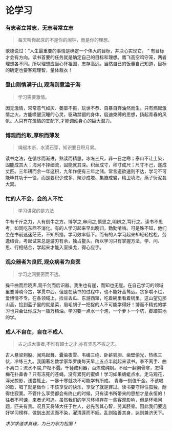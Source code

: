# 论学习

### 有志者立常志，无志者常立志
>	每天叫你起床的不是你的闹钟，而是你的理想。

歌德说过：“人生最重要的事情是确定一个伟大的目标，并决心实现它。 ” 有目标才会有方向。读书首要的任务就是确定自己的目标和理想。鹰飞高空鸡守笼，两者理想各不同。所以理想应当心怀祖国，志存高远。当然自已的饭量自己知道，目标的确定也要客观理智，量体裁衣！

### 登山则情满于山,观海则意溢于海
>	学习需要激情。

因无激情，常常意气如灰、萎靡不振，玩世不恭、自暴自弃油然而生。只有燃起激情之火，方能唤醒沉睡的心灵，驱动禁锢的身体，启迪束缚的思想，扬起青春的风帆。人只有在激情的支配下,才能调动身心的巨大潜力。

### 博观而约取,厚积而薄发
>	绳锯木断，水滴石穿，知识要日积月累。

读书之法，在循序而渐进，熟读而精思。冰冻三尺，非一日之寒；泰山不让土染，固能成其大；海河不择细流，固能就其深。积丝成寸，积寸成尺；尺寸不己，遂成丈匹。三年耕而余一年这积，九年作便有三年之储。常言道欲速则不达，学习不可能毕其功于一役，而是要积少成多、聚沙成塔、集腋成裘，精卫填海，燕子衍泥磊大窝。

### 忙的人不会，会的人不忙
>	学习讲究的是方法

牛有千斤之力，人有倒牛之方。博学之,审问之,慎思之,明辨之,笃行之。读书不思考，如同吃东西不消化。有的人学习起来早出晚归，勤勤啃啃。可是殊不知，他们坐在书前迷迷茫茫，不知所措，学习效率低下。而有的人学习起来却轻轻松松，劳逸结合，考起试来总是游刃有余，独占鳌头。所以学习只有掌握方法，学、问、思、行相结合，学起来才能入室操戈，得心应手。

### 观众器者为良匠,观众病者为良医
>	学习之网要密而不透。

操千曲而后晓声,观千剑而后识器。我生也有崖，而知也无崖。在自己学习的领域里要博晓今古，学贯中西。但是在读书的过程中，也不能好高骛远。贪多嚼不烂，爱博情不专。在各领域上，捡豆丢瓜、东游西窜，吃着碗里看着锅里，这山望见那山高，捡到蓝子里的就是菜，眉毛胡子一把捉的人不可能学得好！博而不精式的学习也只会让你成为一瓶万精油。学习要一点水一个泡，一个萝卜一个坑，脚踏实地的学。

### 成人不自在，自在不成人
>	古之成大事者,不惟有超士之才,亦有坚忍不拔之志。

古人悬梁刺股、闻鸡起舞、囊萤夜雪、韦编三绝、卧薪尝胆、凿壁偷光，热练三伏，冷练三九。我国著名数学家华罗庚每天早上五点半就起来读书。拳不离手、曲不离口；流水不腐,户枢不蠹。千锤成利器，百炼成纯钢。不经一翻彻骨寒，怎得梅花扑鼻香？只有冻死的苍蝇，没有累死的蜜蜂！学习如果蜻蜓点水，走马观花，浮光掠影，浅尝辄止，一暴十寒就决不可能学有所成。
青春一刻值千金。不该唱的歌，唱了就是做作；不该享受的快乐，享受了就是罪过。读书要守得住孤独，耐得住寂寞。不管什么享受都会有终止的时候，只有读书所带来的思想才是永恒的！
往者不可谏，来者尤可追。虽然我们的学习环境存在一些客观影响，但是环境问题，匹夫有责。况且天将降大任于世人，必先苦其心智，劳其胫骨。因此我们要选好学习榜样，做到出淤泥而不染，濯清莲而不妖。乱则独善其身，达则兼济天下。

*求学求道求真理，为已为家为祖国！*